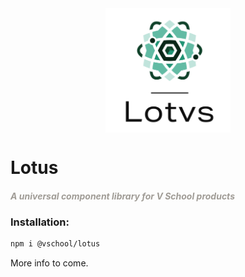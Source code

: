 <div style="display: flex; justify-content: center;">
    <img src="./assets/lotus-logo.png" width="200px">
</div>

# Lotus
<h5 style="color: #A09C96">A universal component library for V School products</h5>

### Installation:

```bash
npm i @vschool/lotus
```

More info to come.